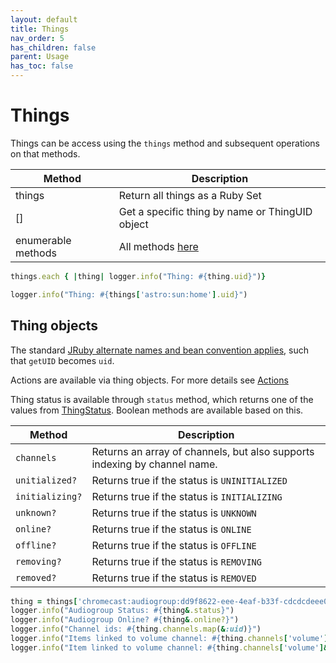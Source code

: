 ```yaml
---
layout: default
title: Things
nav_order: 5
has_children: false
parent: Usage
has_toc: false
---
```


# Things

Things can be access using the `things` method and subsequent operations on that methods.

| Method             | Description                                                         |
| ------------------ | ------------------------------------------------------------------- |
| things             | Return all things as a Ruby Set                                     |
| []                 | Get a specific thing by name or ThingUID object                     |
| enumerable methods | All methods [here](https://ruby-doc.org/core-2.6.8/Enumerable.html) |

```ruby
things.each { |thing| logger.info("Thing: #{thing.uid}")}
```

```ruby
logger.info("Thing: #{things['astro:sun:home'].uid}")
```

## Thing objects

The standard [JRuby alternate names and bean convention applies](https://github.com/jruby/jruby/wiki/CallingJavaFromJRuby#alternative-names-and-beans-convention), such that `getUID` becomes `uid`.

Actions are available via thing objects. For more details see [Actions](../misc/actions/)

Thing status is available through `status` method, which returns one of the values from [ThingStatus](https://www.openhab.org/docs/concepts/things.html#thing-status). Boolean methods are available based on this. 

| Method          | Description                                                               |
| --------------- | ------------------------------------------------------------------------- |
| `channels`      | Returns an array of channels, but also supports indexing by channel name. |
| `unitialized?`  | Returns true if the status is `UNINITIALIZED`                             |
| `initializing?` | Returns true if the status is `INITIALIZING`                              |
| `unknown?`      | Returns true if the status is `UNKNOWN`                                   |
| `online?`       | Returns true if the status is `ONLINE`                                    |
| `offline?`      | Returns true if the status is `OFFLINE`                                   |
| `removing?`     | Returns true if the status is `REMOVING`                                  |
| `removed?`      | Returns true if the status is `REMOVED`                                   |

```ruby
thing = things['chromecast:audiogroup:dd9f8622-eee-4eaf-b33f-cdcdcdeee001121']
logger.info("Audiogroup Status: #{thing&.status}")
logger.info("Audiogroup Online? #{thing&.online?}")
logger.info("Channel ids: #{thing.channels.map(&:uid)}")
logger.info("Items linked to volume channel: #{thing.channels['volume']&.items&.map(&:name)&.join(', ')}")
logger.info("Item linked to volume channel: #{thing.channels['volume']&.item&.name}")
```
